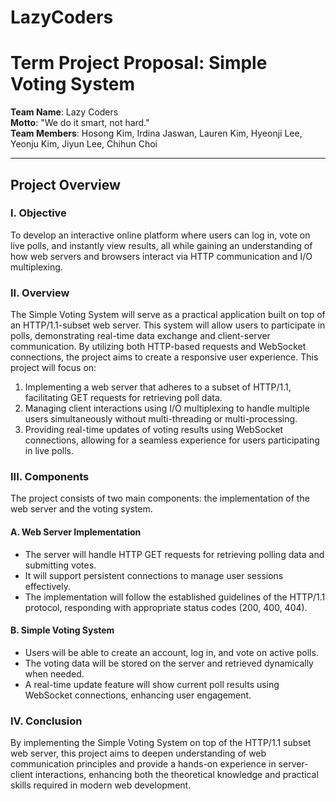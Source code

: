 # LazyCoders
# Term Project Proposal: Simple Voting System

**Team Name**: Lazy Coders  
**Motto**: "We do it smart, not hard."  
**Team Members**: Hosong Kim, Irdina Jaswan, Lauren Kim, Hyeonji Lee, Yeonju Kim, Jiyun Lee, Chihun Choi

---

## Project Overview
### I. Objective
To develop an interactive online platform where users can log in, vote on live polls, and instantly view results,
all while gaining an understanding of how web servers and browsers interact via HTTP communication and I/O multiplexing.

### II. Overview
The Simple Voting System will serve as a practical application built on top of an HTTP/1.1-subset web server.
This system will allow users to participate in polls, demonstrating real-time data exchange and client-server
communication. By utilizing both HTTP-based requests and WebSocket connections, the project aims to
create a responsive user experience.
This project will focus on:
1. Implementing a web server that adheres to a subset of HTTP/1.1, facilitating GET requests for
retrieving poll data.
2. Managing client interactions using I/O multiplexing to handle multiple users simultaneously without
multi-threading or multi-processing.
3. Providing real-time updates of voting results using WebSocket connections, allowing for a seamless
experience for users participating in live polls.
### III. Components
The project consists of two main components: the implementation of the web server and the voting system.
#### A. Web Server Implementation
-  The server will handle HTTP GET requests for retrieving polling data and submitting votes.
- It will support persistent connections to manage user sessions effectively.
- The implementation will follow the established guidelines of the HTTP/1.1 protocol, responding with appropriate status codes (200, 400, 404).
#### B. Simple Voting System
- Users will be able to create an account, log in, and vote on active polls.
- The voting data will be stored on the server and retrieved dynamically when needed.
- A real-time update feature will show current poll results using WebSocket connections, enhancing
user engagement.
### IV. Conclusion
By implementing the Simple Voting System on top of the HTTP/1.1 subset web server, this project aims to
deepen understanding of web communication principles and provide a hands-on experience in server-client
interactions, enhancing both the theoretical knowledge and practical skills required in modern web
development.
